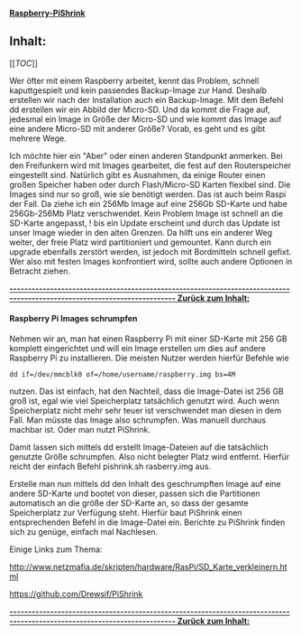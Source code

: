**[Raspberry-PiShrink](https://github.com/Drewsif/PiShrink)**

## Inhalt:
[[_TOC_]]

Wer öfter mit einem Raspberry arbeitet, kennt das Problem, schnell kaputtgespielt und kein passendes Backup-Image zur Hand.
Deshalb erstellen wir nach der Installation auch ein Backup-Image.
Mit dem Befehl dd erstellen wir ein Abbild der Micro-SD. Und da kommt die Frage auf, jedesmal ein Image in Größe der Micro-SD
und wie kommt das Image auf eine andere Micro-SD mit anderer Größe?
Vorab, es geht und es gibt mehrere Wege.

Ich möchte hier ein "Aber" oder einen anderen Standpunkt anmerken.
Bei den Freifunkern wird mit Images gearbeitet, die fest auf den Routerspeicher eingestellt sind.
Natürlich gibt es Ausnahmen, da einige Router einen großen Speicher haben oder durch Flash/Micro-SD Karten flexibel sind. Die Images sind nur so groß, wie sie benötigt werden.
Das ist auch beim Raspi der Fall. Da ziehe ich ein 256Mb Image auf eine 256Gb SD-Karte und habe 256Gb-256Mb Platz verschwendet.
Kein Problem Image ist schnell an die SD-Karte angepasst, ! bis ein Update erscheint und durch das Update ist unser Image wieder in den alten Grenzen.
Da hilft uns ein anderer Weg weiter, der freie Platz wird partitioniert und gemountet. Kann durch ein upgrade ebenfalls zerstört werden, ist jedoch mit Bordmitteln schnell gefixt.
Wer also mit festen Images konfrontiert wird, sollte auch andere Optionen in Betracht ziehen.


**[------------------------------------------------------------------------------------------------------------------------- Zurück zum Inhalt:](#inhalt)**

#### Raspberry Pi Images schrumpfen

Nehmen wir an, man hat einen Raspberry Pi mit einer SD-Karte mit 256 GB komplett eingerichtet und will ein Image erstellen um dies auf andere Raspberry Pi zu installieren. 
Die meisten Nutzer werden hierfür Befehle wie 
~~~
dd if=/dev/mmcblk0 of=/home/username/raspberry.img bs=4M
~~~ 
nutzen. Das ist einfach, hat den Nachteil, dass die
Image-Datei ist 256 GB groß ist, egal wie viel Speicherplatz tatsächlich genutzt wird. Auch wenn Speicherplatz nicht mehr sehr teuer ist verschwendet man diesen in dem Fall. 
Man müsste das Image also schrumpfen. Was manuell durchaus machbar ist. Oder man nutzt PiShrink.

Damit lassen sich mittels dd erstellt Image-Dateien auf die tatsächlich genutzte Größe schrumpfen. Also nicht belegter Platz wird entfernt.
Hierfür reicht der einfach Befehl pishrink.sh rasberry.img aus.

Erstelle man nun mittels dd den Inhalt des geschrumpften Image auf eine andere SD-Karte und bootet von dieser, passen sich die Partitionen automatisch an die größe der SD-Karte an, 
so dass der gesamte Speicherplatz zur Verfügung steht. Hierfür baut PiShrink einen entsprechenden Befehl in die Image-Datei ein.
Berichte zu PiShrink finden sich zu genüge, einfach mal Nachlesen.

Einige Links zum Thema:

http://www.netzmafia.de/skripten/hardware/RasPi/SD_Karte_verkleinern.html

https://github.com/Drewsif/PiShrink

**[------------------------------------------------------------------------------------------------------------------------- Zurück zum Inhalt:](#inhalt)**